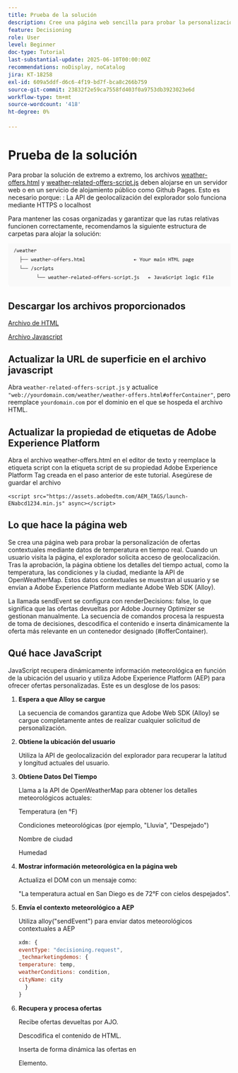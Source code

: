 ```yaml
---
title: Prueba de la solución
description: Cree una página web sencilla para probar la personalización de ofertas contextuales con datos de temperatura en tiempo real.
feature: Decisioning
role: User
level: Beginner
doc-type: Tutorial
last-substantial-update: 2025-06-10T00:00:00Z
recommendations: noDisplay, noCatalog
jira: KT-18258
exl-id: 609a5ddf-d6c6-4f19-bd7f-bca8c266b759
source-git-commit: 23832f2e59ca7558fd403f0a9753db3923023e6d
workflow-type: tm+mt
source-wordcount: '418'
ht-degree: 0%

---
```


# Prueba de la solución

Para probar la solución de extremo a extremo, los archivos [weather-offers.html](assets/weather-offers.html) y [weather-related-offers-script.js](assets/weather-related-offers-script.js) deben alojarse en un servidor web o en un servicio de alojamiento público como Github Pages. Esto es necesario porque:
: La API de geolocalización del explorador solo funciona mediante HTTPS o localhost

Para mantener las cosas organizadas y garantizar que las rutas relativas funcionen correctamente, recomendamos la siguiente estructura de carpetas para alojar la solución:

![estructura de carpetas](assets/folder-structure.png)

## Descargar los archivos proporcionados

[Archivo de HTML](assets/weather-offers.html)

[Archivo Javascript](assets/weather-related-offers-script.js)


## Actualizar la URL de superficie en el archivo javascript

Abra `weather-related-offers-script.js` y actualice ` "web://yourdomain.com/weather/weather-offers.html#offerContainer"`, pero reemplace `yourdomain.com` por el dominio en el que se hospeda el archivo HTML.

## Actualizar la propiedad de etiquetas de Adobe Experience Platform

Abra el archivo weather-offers.html en el editor de texto y reemplace la etiqueta script con la etiqueta script de su propiedad Adobe Experience Platform Tag creada en el paso anterior de este tutorial. Asegúrese de guardar el archivo

```
<script src="https://assets.adobedtm.com/AEM_TAGS/launch-ENabcd1234.min.js" async></script>
```



## Lo que hace la página web

Se crea una página web para probar la personalización de ofertas contextuales mediante datos de temperatura en tiempo real. Cuando un usuario visita la página, el explorador solicita acceso de geolocalización. Tras la aprobación, la página obtiene los detalles del tiempo actual, como la temperatura, las condiciones y la ciudad, mediante la API de OpenWeatherMap. Estos datos contextuales se muestran al usuario y se envían a Adobe Experience Platform mediante Adobe Web SDK (Alloy).

La llamada sendEvent se configura con renderDecisions: false, lo que significa que las ofertas devueltas por Adobe Journey Optimizer se gestionan manualmente. La secuencia de comandos procesa la respuesta de toma de decisiones, descodifica el contenido e inserta dinámicamente la oferta más relevante en un contenedor designado (#offerContainer).

## Qué hace JavaScript

JavaScript recupera dinámicamente información meteorológica en función de la ubicación del usuario y utiliza Adobe Experience Platform (AEP) para ofrecer ofertas personalizadas. Este es un desglose de los pasos:

1. **Espera a que Alloy se cargue**

   La secuencia de comandos garantiza que Adobe Web SDK (Alloy) se cargue completamente antes de realizar cualquier solicitud de personalización.

2. **Obtiene la ubicación del usuario**

   Utiliza la API de geolocalización del explorador para recuperar la latitud y longitud actuales del usuario.

3. **Obtiene Datos Del Tiempo**

   Llama a la API de OpenWeatherMap para obtener los detalles meteorológicos actuales:

   Temperatura (en °F)

   Condiciones meteorológicas (por ejemplo, &quot;Lluvia&quot;, &quot;Despejado&quot;)

   Nombre de ciudad

   Humedad

4. **Mostrar información meteorológica en la página web**

   Actualiza el DOM con un mensaje como:

   &quot;La temperatura actual en San Diego es de 72°F con cielos despejados&quot;.

5. **Envía el contexto meteorológico a AEP**

   Utiliza alloy(&quot;sendEvent&quot;) para enviar datos meteorológicos contextuales a AEP

   ```javascript
   xdm: {
   eventType: "decisioning.request",
   _techmarketingdemos: {
   temperature: temp,
   weatherConditions: condition,
   cityName: city
     }
   }
   ```

6. **Recupera y procesa ofertas**

   Recibe ofertas devueltas por AJO.

   Descodifica el contenido de HTML.

   Inserta de forma dinámica las ofertas en <div id="offerContainer"> Elemento.

